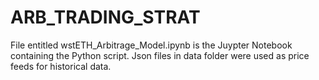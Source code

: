 # ARB_TRADING_STRAT
File entitled wstETH_Arbitrage_Model.ipynb is the Juypter Notebook containing the Python script.  Json files in data folder were used as price feeds for historical data.  
